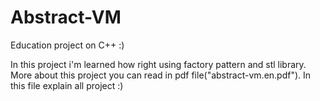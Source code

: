 # Abstract-VM
Education project on C++ :)

In this project i'm learned how right using factory pattern and stl library.
More about this project you can read in pdf file("abstract-vm.en.pdf").
In this file explain all project :)